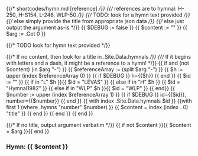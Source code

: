 {{/* shortcodes/hymn.md [reference] */}}
{{/* references are to hymnal: H-250, H-S154, L-246, WLP-50 */}}
{{/* TODO: look for a hymn text provided */}}
{{/* else simply provide the title from appropriate json data */}}
{{/* else just output the argument as-is */}}
{{ $DEBUG := false }}
{{ $content := "" }}
{{ $arg := .Get 0 }}

{{/* TODO look for hymn text provided */}}

{{/* If no content, then look for a title in .Site.Data.hymnals */}}
{{/* If it begins with letters and a dash, it might be a reference to a hymn! */}}
{{ if and (not $content) (in $arg "-") }}
	{{ $referenceArray := (split $arg "-") }}
	{{ $h := upper (index $referenceArray 0) }}
	{{ if $DEBUG }} h={{$h}} {{ end }}
	{{ $id := "" }}
	{{ if in "L"  $h }}{{ $id = "LEVAS" }}
	{{ else if in "H" $h }} {{ $id = "Hymnal1982" }}
	{{ else if in "WLP" $h }}{{ $id = "WLP" }}
	{{ end}}
	{{ $number := upper (index $referenceArray 1) }}
	{{ if $DEBUG }} id={{$id}}, number={{$number}} {{ end }}
	{{ with index .Site.Data.hymnals $id }}
		{{with first 1 (where .hymns "number" $number) }}
			{{ $content = index (index . 0) "title" }}
		{{ end }}
	{{ end }}
{{ end }}

{{/* If no title, output argument verbatim */}}
{{ if not $content }}{{ $content = $arg }}{{ end }}

### Hymn: {{ $content }}
